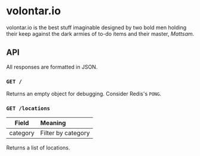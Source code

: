 volontar.io
===========
volontar.io is the best stuff imaginable designed by two bold men holding their keep against the dark armies of to-do items and their master, *Mattsam*.

API
---
All responses are formatted in JSON.

### `GET /`
Returns an empty object for debugging. Consider Redis's `PONG`.

### `GET /locations`
| Field | Meaning |
|-------|:--------|
| category | Filter by category |

Returns a list of locations.
